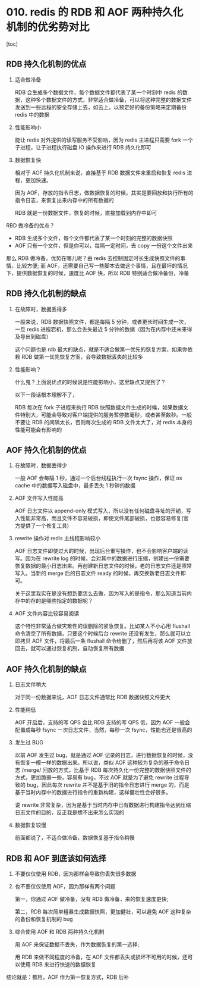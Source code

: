 # 010. redis 的 RDB 和 AOF 两种持久化机制的优劣势对比
[toc]

## RDB 持久化机制的优点

1. 适合做冷备

    RDB 会生成多个数据文件，每个数据文件都代表了某一个时刻中 redis 的数据，这种多个数据文件的方式，非常适合做冷备，可以将这种完整的数据文件发送到一些远程的安全存储上去，如云上，以预定好的备份策略来定期备份 redis 中的数据
2. 性能影响小

    能让 redis 对外提供的读写服务不受影响，因为 redis 主进程只需要 fork 一个子进程，让子进程执行磁盘 IO 操作来进行 RDB 持久化即可
3. 数据恢复快

    相对于 AOF 持久化机制来说，直接基于 RDB 数据文件来重启和恢复 redis 进程，更加快速。

    因为 AOF，存放的指令日志，做数据恢复的时候，其实是要回放和执行所有的指令日志，来恢复出来内存中的所有数据的

    RDB 就是一份数据文件，恢复的时候，直接加载到内存中即可


RBD 做冷备的优点？

- RDB 生成多个文件，每个文件都代表了某一个时刻的完整的数据快照
- AOF 只有一个文件，但是你可以，每隔一定时间，去 copy 一份这个文件出来

那么 RDB 做冷备，优势在哪儿呢？由 redis 去控制固定时长生成快照文件的事情，比较方便; 而 AOF，还需要自己写一些脚本去做这个事情，且在最坏的情况下，提供数据恢复的时候，速度比 AOF 快，所以 RDB 特别适合做冷备份，冷备

## RDB 持久化机制的缺点

1. 在故障时，数据丢得多

    一般来说，RDB 数据快照文件，都是每隔 5 分钟，或者更长时间生成一次，一旦 redis 进程宕机，那么会丢失最近 5 分钟的数据（因为在内存中还未来得及导出到磁盘）

    这个问题也是 rdb 最大的缺点，就是不适合做第一优先的恢复方案，如果你依赖 RDB 做第一优先恢复方案，会导致数据丢失的比较多
2. 性能影响？

    什么鬼？上面说优点的时候说是性能影响小，这里缺点又提到了？

    以下一段话根本理解不了，

    RDB 每次在 fork 子进程来执行 RDB 快照数据文件生成的时候，如果数据文件特别大，可能会导致对客户端提供的服务暂停数毫秒，或者甚至数秒。一般不要让 RDB 的间隔太长，否则每次生成的 RDB 文件太大了，对 redis 本身的性能可能会有影响的

## AOF 持久化机制的优点
1. 在故障时，数据丢得少

    一般 AOF 会每隔 1 秒，通过一个后台线程执行一次 fsync 操作，保证 os cache 中的数据写入磁盘中，最多丢失 1 秒钟的数据
2. AOF 文件写入性能高

    AOF 日志文件以 append-only 模式写入，所以没有任何磁盘寻址的开销，写入性能非常高，而且文件不容易破损，即使文件尾部破损，也很容易修复(官方提供了一个修复工具)
3. rewrite 操作对 redis 主线程影响较小

    AOF 日志文件即使过大的时候，出现后台重写操作，也不会影响客户端的读写。因为在 rewrite log 的时候，会对其中的数据进行压缩，创建出一份需要恢复数据的最小日志出来。再创建新日志文件的时候，老的日志文件还是照常写入。当新的 merge 后的日志文件 ready 的时候，再交换新老日志文件即可。

    关于这里我实在是没有想到要怎么去做，因为写入的是指令，那么知道当前内存中的存的是哪些指定的数据呢？
4. AOF 文件内容比较容易阅读

    这个特性非常适合做灾难性的误删除的紧急恢复。比如某人不小心用 flushall 命令清空了所有数据，只要这个时候后台 rewrite 还没有发生，那么就可以立即拷贝 AOF 文件，将最后一条 flushall 命令给删了，然后再将该 AOF 文件放回去，就可以通过恢复机制，自动恢复所有数据
## AOF 持久化机制的缺点
1. 日志文件稍大

    对于同一份数据来说，AOF 日志文件通常比 RDB 数据快照文件更大
2. 性能稍低

    AOF 开启后，支持的写 QPS 会比 RDB 支持的写 QPS 低，因为 AOF 一般会配置成每秒 fsync 一次日志文件，当然，每秒一次 fsync，性能也还是很高的
3. 发生过 BUG

    以前 AOF 发生过 bug，就是通过 AOF 记录的日志，进行数据恢复的时候，没有恢复一模一样的数据出来。所以说，类似 AOF 这种较为复杂的基于命令日志 /merge/ 回放的方式，比基于 RDB 每次持久化一份完整的数据快照文件的方式，更加脆弱一些，容易有 bug。不过 AOF 就是为了避免 rewrite 过程导致的 bug，因此每次 rewrite 并不是基于旧的指令日志进行 merge 的，而是基于当时内存中的数据进行指令的重新构建，这样健壮性会好很多。

    说 rewrite 非常复杂，因为是基于当时内存中已有数据进行构建指令达到压缩日志文件的目的，反正我是想不出来怎么实现的
4. 数据恢复较慢

    前面都说了，不适合做冷备，数据恢复基于指令稍慢

## RDB 和 AOF 到底该如何选择

1. 不要仅仅使用 RDB，因为那样会导致你丢失很多数据
2. 也不要仅仅使用 AOF，因为那样有两个问题

    第一，你通过 AOF 做冷备，没有 RDB 做冷备，来的恢复速度更快;

    第二，RDB 每次简单粗暴生成数据快照，更加健壮，可以避免 AOF 这种复杂的备份和恢复机制的 bug
3. 综合使用 AOF 和 RDB 两种持久化机制

    用 AOF 来保证数据不丢失，作为数据恢复的第一选择;

    用 RDB 来做不同程度的冷备，在 AOF 文件都丢失或损坏不可用的时候，还可以使用 RDB 来进行快速的数据恢复

结论就是：都用，AOF 作为第一恢复方式，RDB 后补
